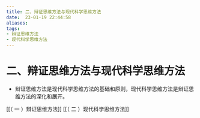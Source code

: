 ```yaml
---
title: 二、辩证思维方法与现代科学思维方法
date:  23-01-19 22:44:58
aliases: 
tags: 
- 辩证思维方法
- 现代科学思维方法
---
```


# 二、辩证思维方法与现代科学思维方法

- 辩证思维方法是现代科学思维方法的基础和原则，现代科学思维方法是辩证思维方法的深化和展开。

[[（ 一 ）辩证思维方法]]
[[（ 二 ）现代科学思维方法]]
